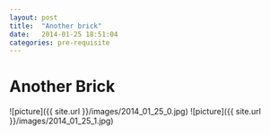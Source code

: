 ```yaml
---
layout: post
title:  "Another brick"
date:   2014-01-25 18:51:04
categories: pre-requisite
---
```


Another Brick
=============
![picture]({{ site.url }}/images/2014_01_25_0.jpg)
![picture]({{ site.url }}/images/2014_01_25_1.jpg)
